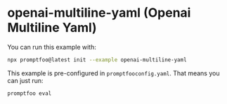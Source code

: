 # openai-multiline-yaml (Openai Multiline Yaml)

You can run this example with:

```bash
npx promptfoo@latest init --example openai-multiline-yaml
```

This example is pre-configured in `promptfooconfig.yaml`. That means you can just run:

```
promptfoo eval
```
